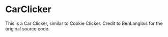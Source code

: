 # CarClicker

This is a Car Clicker, similar to Cookie Clicker. Credit to BenLanglois for the original source code.
